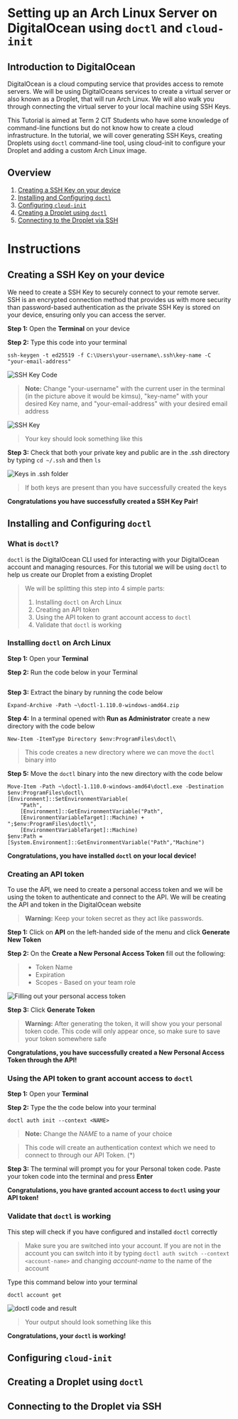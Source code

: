 # Setting up an Arch Linux Server on DigitalOcean using `doctl` and `cloud-init`

## Introduction to DigitalOcean
DigitalOcean is a cloud computing service that provides access to remote servers. We will be using DigitalOceans services to create a virtual server or also known as a Droplet, that will run Arch Linux. We will also walk you through connecting the virtual server to your local machine using SSH Keys.

This Tutorial is aimed at Term 2 CIT Students who have some knowledge of command-line functions but do not know how to create a cloud infrastructure. In the tutorial, we will cover generating SSH Keys, creating Droplets using `doctl` command-line tool, using cloud-init to configure your Droplet and adding a custom Arch Linux image.

## Overview
1. [Creating a SSH Key on your device](#creating-a-ssh-key-on-your-device)
2. [Installing and Configuring `doctl`](#installing-and-configuring-doctl)
3. [Configuring `cloud-init`](#configuring-cloud-init)
4. [Creating a Droplet using `doctl`](#creating-a-droplet-using-doctl)
5. [Connecting to the Droplet via SSH](#)

# Instructions
## Creating a SSH Key on your device
We need to create a SSH Key to securely connect to your remote server. SSH is an encrypted connection method that provides us with more security than password-based authentication as the private SSH Key is stored on your device, ensuring only you can access the server.

**Step 1:** Open the **Terminal** on your device

**Step 2:** Type this code into your terminal
```
ssh-keygen -t ed25519 -f C:\Users\your-username\.ssh\key-name -C "your-email-address"
```

![SSH Key Code](Images/creating_sshkey.jpg)

> **Note:** Change "your-username" with the current user in the terminal (in the picture above it would be kimsu), "key-name" with your desired Key name, and "your-email-address" with your desired email address

![SSH Key](Images/sshkey.jpg)

> Your key should look something like this

**Step 3:** Check that both your private key and public are in the .ssh directory by typing `cd ~/.ssh` and then `ls`

![Keys in .ssh folder](Images/checkingbothkeys.jpg)

> If both keys are present than you have successfully created the keys

**Congratulations you have successfully created a SSH Key Pair!**

## Installing and Configuring `doctl`

### What is `doctl`?
`doctl` is the DigitalOcean CLI used for interacting with your DigitalOcean account and managing resources. For this tutorial we will be using `doctl` to help us create our Droplet from a existing Droplet
> We will be splitting this step into 4 simple parts:
> 1. Installing `doctl` on Arch Linux
> 2. Creating an API token
> 3. Using the API token to grant account access to `doctl`
> 4. Validate that `doctl` is working

### Installing `doctl` on Arch Linux

**Step 1:** Open your **Terminal** 

**Step 2:** Run the code below in your Terminal
```

```

**Step 3:** Extract the binary by running the code below
```
Expand-Archive -Path ~\doctl-1.110.0-windows-amd64.zip
```

**Step 4:** In a terminal opened with **Run as Administrator** create a new directory with the code below
```
New-Item -ItemType Directory $env:ProgramFiles\doctl\
```
> This code creates a new directory where we can move the `doctl` binary into

**Step 5:** Move the `doctl` binary into the new directory with the code below
```
Move-Item -Path ~\doctl-1.110.0-windows-amd64\doctl.exe -Destination $env:ProgramFiles\doctl\
[Environment]::SetEnvironmentVariable(
    "Path",
    [Environment]::GetEnvironmentVariable("Path",
    [EnvironmentVariableTarget]::Machine) + ";$env:ProgramFiles\doctl\",
    [EnvironmentVariableTarget]::Machine)
$env:Path = [System.Environment]::GetEnvironmentVariable("Path","Machine")
```

**Congratulations, you have installed `doctl` on your local device!**

### Creating an API token
To use the API, we need to create a personal access token and we will be using the token to authenticate and connect to the API. We will be creating the API and token in the DigitalOcean website
>**Warning:** Keep your token secret as they act like passwords.  

**Step 1:** Click on **API** on the left-handed side of the menu and click **Generate New Token**

**Step 2:** On the **Create a New Personal Access Token** fill out the following:
> - Token Name
> - Expiration
> - Scopes - Based on your team role

![Filling out your personal access token](Images/personaltokengeneration.jpg)

**Step 3:** Click **Generate Token**
> **Warning:** After generating the token, it will show you your personal token code. This code will only appear once, so make sure to save your token somewhere safe

**Congratulations, you have successfully created a New Personal Access Token through the API!**

### Using the API token to grant account access to `doctl`

**Step 1:** Open your **Terminal**

**Step 2:** Type the the code below into your terminal
```
doctl auth init --context <NAME>
```
> **Note:** Change the *NAME* to a name of your choice

> This code will create an authentication context which we need to connect to through our API Token. (*)

**Step 3:** The terminal will prompt you for your Personal token code. Paste your token code into the terminal and press **Enter**

**Congratulations, you have granted account access to `doctl` using your API token!**

### Validate that `doctl` is working
This step will check if you have configured and installed `doctl` correctly

> Make sure you are switched into your account. If you are not in the account you can switch into it by typing `doctl auth switch --context <account-name>` and changing *account-name* to the name of the account

Type this command below into your terminal
```
doctl account get
```
![`doctl` code and result](Images/validatingaccount.jpg)

> Your output should look something like this

**Congratulations, your `doctl` is working!**

## Configuring `cloud-init`

## Creating a Droplet using `doctl`

## Connecting to the Droplet via SSH